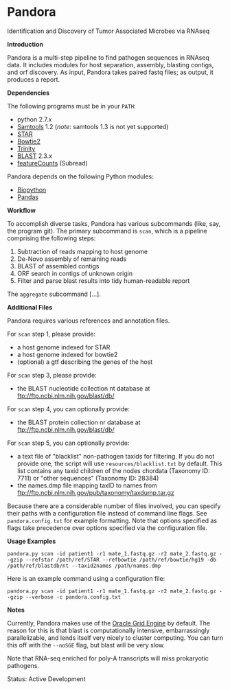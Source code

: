Pandora
=======

Identification and Discovery of Tumor Associated Microbes via RNAseq

**Introduction**

Pandora is a multi-step pipeline to find pathogen sequences in RNAseq data. 
It includes modules for host separation, assembly, blasting contigs, and orf discovery.
As input, Pandora takes paired fastq files; as output, it produces a report.

**Dependencies**

The following programs must be in your `PATH`:

- python 2.7.x
- [Samtools](http://www.htslib.org/) 1.2 (*note*: samtools 1.3 is not yet supported)
- [STAR](https://github.com/alexdobin/STAR)
- [Bowtie2](http://bowtie-bio.sourceforge.net/bowtie2/index.shtml)
- [Trinity](https://github.com/trinityrnaseq/trinityrnaseq/wiki)
- [BLAST](http://www.ncbi.nlm.nih.gov/books/NBK279671/) 2.3.x
- [featureCounts](http://subread.sourceforge.net/) (Subread)

Pandora depends on the following Python modules:

- [Biopython](http://biopython.org/wiki/Main_Page)
- [Pandas](http://pandas.pydata.org/)

**Workflow**

To accomplish diverse tasks, Pandora has various subcommands (like, say, the program git).
The primary subcommand is `scan`, which is a pipeline comprising the following steps:

1. Subtraction of reads mapping to host genome
2. De-Novo assembly of remaining reads
3. BLAST of assembled contigs
4. ORF search in contigs of unknown origin
5. Filter and parse blast results into tidy human-readable report

The `aggregate` subcommand [...].

**Additional Files**

Pandora requires various references and annotation files.

For `scan` step 1, please provide:
- a host genome indexed for STAR
- a host genome indexed for bowtie2
- (optional) a gtf describing the genes of the host

For `scan` step 3, please provide:
- the BLAST nucleotide collection nt database at ftp://ftp.ncbi.nlm.nih.gov/blast/db/

For `scan` step 4, you can optionally provide:
- the BLAST protein collection nr database at ftp://ftp.ncbi.nlm.nih.gov/blast/db/

For `scan` step 5, you can optionally provide:
- a text file of "blacklist" non-pathogen taxids for filtering. If you do not provide one, the script will use `resources/blacklist.txt` by default. This list contains any taxid children of the nodes chordata (Taxonomy ID: 7711) or "other sequences" (Taxonomy ID: 28384)
- the names.dmp file mapping taxID to names from ftp://ftp.ncbi.nlm.nih.gov/pub/taxonomy/taxdump.tar.gz

Because there are a considerable number of files involved, you can specify their paths with a configuration file instead of command line flags.
See `pandora.config.txt` for example formatting.
Note that options specified as flags take precedence over options specified via the configuration file.

**Usage Examples**

```
pandora.py scan -id patient1 -r1 mate_1.fastq.gz -r2 mate_2.fastq.gz --gzip --refstar /path/ref/STAR --refbowtie /path/ref/bowtie/hg19 -db /path/ref/blastdb/nt --taxid2names /path/names.dmp
```

Here is an example command using a configuration file:

```
pandora.py scan -id patient1 -r1 mate_1.fastq.gz -r2 mate_2.fastq.gz --gzip --verbose -c pandora.config.txt
```

**Notes**

Currently, Pandora makes use of the [Oracle Grid Engine](https://en.wikipedia.org/wiki/Oracle_Grid_Engine) by default.
The reason for this is that blast is computationally intensive, embarrassingly parallelizable, and lends itself very nicely to cluster computing.
You can turn this off with the `--noSGE` flag, but blast will be very slow.

Note that RNA-seq enriched for poly-A transcripts will miss prokaryotic pathogens.

Status: Active Development
